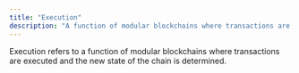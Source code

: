 ```yaml
---
title: "Execution"
description: "A function of modular blockchains where transactions are executed and the new state of the chain is determined."
---
```


Execution refers to a function of modular blockchains where transactions are executed and the new state of the chain is determined.